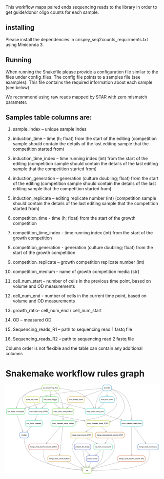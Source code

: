 This workflow maps paired ends sequencing reads to the library in order to get guide/donor oligo counts for each sample.

## installing
Please install the dependencies in crispey_seq2counts_requirments.txt
using Miniconda 3. 

## Running
When running the Snakefile please provide a configuration file similar to the files under config_files. The config file points to a samples file (see examples). This file contains the required information about each sample (see below)

We recommend using raw reads mapped by STAR with zero mismatch parameter.

## Samples table columns are:

1. sample_index – unique sample indes
2. induction_time – time (h; float) from the start of the editing (competition sample should contain the details of the last editing sample that the competition started from) 
3. induction_time_index – time running index (int) from the start of the editing (competition sample should contain the details of the last editing sample that the competition started from)
4. induction_generation – generation (culture doubling; float) from the start of the editing (competition sample should contain the details of the last editing sample that the competition started from)
5. induction_replicate – editing replicate number (int) (competition sample should contain the details of the last editing sample that the competition started from)

6. competition_time - time (h; float) from the start of the growth competition
7. competition_time_index - time running index (int) from the start of the growth competition
8. competition_generation - generation (culture doubling; float) from the start of the growth competition
9. competition_replicate – growth competition replicate number (int)
10. competition_medium – name of growth competition media (str)
11. cell_num_start – number of cells in the previous time point, based on volume and OD measurements
12. cell_num_end - number of cells in the current time point, based on volume and OD measurements

13. growth_ratio-  cell_num_end /  cell_num_start
14. OD – measured OD
15. Sequencing_reads_R1 – path to sequencing read 1 fastq file
16. Sequencing_reads_R2 – path to sequencing read 2 fastq file

Column order is not flexible and the table can contain any additional columns
# Snakemake workflow rules graph
![sequences2counts](crispey_seq2counts_rule_graph.png)
